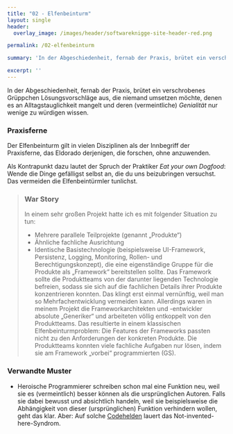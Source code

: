```yaml
---
title: "02 - Elfenbeinturm"
layout: single
header:
  overlay_image: /images/header/softwareknigge-site-header-red.png

permalink: /02-elfenbeinturm

summary: 'In der Abgeschiedenheit, fernab der Praxis, brütet ein verschrobenes Grüppchen Lösungsvorschläge aus, die niemand umsetzen möchte, denen es an Alltagstauglichkeit mangelt und deren (vermeintliche) _Genialität_ nur wenige zu würdigen wissen.'

excerpt: ''
---
```



In der Abgeschiedenheit, fernab der Praxis, brütet ein verschrobenes Grüppchen Lösungsvorschläge aus, die niemand umsetzen möchte, denen es an Alltagstauglichkeit mangelt und deren (vermeintliche) _Genialität_ nur wenige zu würdigen wissen.

### Praxisferne

Der Elfenbeinturm gilt in vielen Disziplinen als der Innbegriff der Praxisferne, das Eldorado derjenigen, die forschen, ohne anzuwenden.

Als Kontrapunkt dazu lautet der Spruch der Praktiker _Eat your own Dogfood_: Wende die Dinge gefälligst selbst an, die du uns beizubringen versuchst. Das vermeiden die Elfenbeintürmler tunlichst.

> ### War Story
> In einem sehr großen Projekt hatte ich es mit folgender Situation zu tun:
>* Mehrere parallele Teilprojekte (genannt „Produkte“)
>* Ähnliche fachliche Ausrichtung
>* Identische Basistechnologie (beispielsweise UI-Framework, Persistenz, Logging, Monitoring, Rollen- und Berechtigungskonzept), die eine eigenständige Gruppe für die Produkte als „Framework“ bereitstellen sollte.
>Das Framework sollte die Produktteams von der darunter liegenden Technologie befreien, sodass sie sich auf die fachlichen Details ihrer Produkte konzentrieren konnten. Das klingt erst einmal vernünftig, weil man so Mehrfachentwicklung vermeiden kann.
>Allerdings waren in meinem Projekt die Frameworkarchitekten und -entwickler absolute „Generiker“ und arbeiteten völlig entkoppelt von den Produktteams. Das resultierte in einem klassischen Elfenbeinturmproblem: Die Features der Frameworks passten nicht zu den Anforderungen der konkreten Produkte. Die Produktteams konnten viele fachliche Aufgaben nur lösen, indem sie am Framework „vorbei“ programmierten (GS).


### Verwandte Muster


* Heroische Programmierer schreiben schon mal eine Funktion neu, weil sie es (vermeintlich) besser können als die ursprünglichen Autoren.
Falls sie dabei bewusst und absichtlich handeln, weil sie beispielsweise
die Abhängigkeit von dieser (ursprünglichen) Funktion verhindern wollen,
geht das klar. Aber: Auf solche [Codehelden](/10-codeheld) lauert das Not-invented-here-Syndrom.
